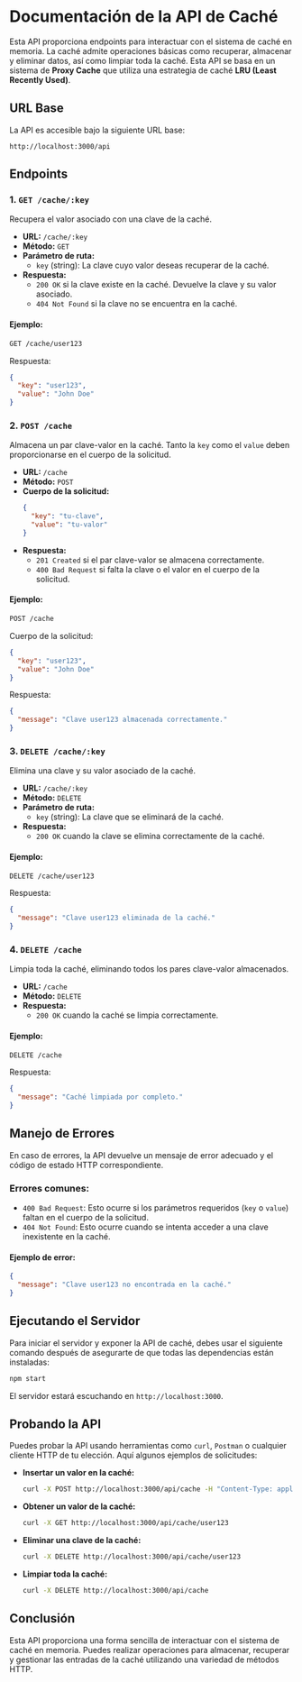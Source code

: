 
# Documentación de la API de Caché

Esta API proporciona endpoints para interactuar con el sistema de caché en memoria. La caché admite operaciones básicas como recuperar, almacenar y eliminar datos, así como limpiar toda la caché. Esta API se basa en un sistema de **Proxy Cache** que utiliza una estrategia de caché **LRU (Least Recently Used)**.

## URL Base
La API es accesible bajo la siguiente URL base:
```
http://localhost:3000/api
```

## Endpoints

### 1. `GET /cache/:key`

Recupera el valor asociado con una clave de la caché.

- **URL:** `/cache/:key`
- **Método:** `GET`
- **Parámetro de ruta:**
  - `key` (string): La clave cuyo valor deseas recuperar de la caché.
- **Respuesta:**
  - `200 OK` si la clave existe en la caché. Devuelve la clave y su valor asociado.
  - `404 Not Found` si la clave no se encuentra en la caché.
  
#### Ejemplo:
```bash
GET /cache/user123
```
Respuesta:
```json
{
  "key": "user123",
  "value": "John Doe"
}
```

### 2. `POST /cache`

Almacena un par clave-valor en la caché. Tanto la `key` como el `value` deben proporcionarse en el cuerpo de la solicitud.

- **URL:** `/cache`
- **Método:** `POST`
- **Cuerpo de la solicitud:**
  ```json
  {
    "key": "tu-clave",
    "value": "tu-valor"
  }
  ```
- **Respuesta:**
  - `201 Created` si el par clave-valor se almacena correctamente.
  - `400 Bad Request` si falta la clave o el valor en el cuerpo de la solicitud.

#### Ejemplo:
```bash
POST /cache
```
Cuerpo de la solicitud:
```json
{
  "key": "user123",
  "value": "John Doe"
}
```
Respuesta:
```json
{
  "message": "Clave user123 almacenada correctamente."
}
```

### 3. `DELETE /cache/:key`

Elimina una clave y su valor asociado de la caché.

- **URL:** `/cache/:key`
- **Método:** `DELETE`
- **Parámetro de ruta:**
  - `key` (string): La clave que se eliminará de la caché.
- **Respuesta:**
  - `200 OK` cuando la clave se elimina correctamente de la caché.
  
#### Ejemplo:
```bash
DELETE /cache/user123
```
Respuesta:
```json
{
  "message": "Clave user123 eliminada de la caché."
}
```

### 4. `DELETE /cache`

Limpia toda la caché, eliminando todos los pares clave-valor almacenados.

- **URL:** `/cache`
- **Método:** `DELETE`
- **Respuesta:**
  - `200 OK` cuando la caché se limpia correctamente.

#### Ejemplo:
```bash
DELETE /cache
```
Respuesta:
```json
{
  "message": "Caché limpiada por completo."
}
```

## Manejo de Errores

En caso de errores, la API devuelve un mensaje de error adecuado y el código de estado HTTP correspondiente.

### Errores comunes:

- `400 Bad Request`: Esto ocurre si los parámetros requeridos (`key` o `value`) faltan en el cuerpo de la solicitud.
- `404 Not Found`: Esto ocurre cuando se intenta acceder a una clave inexistente en la caché.

#### Ejemplo de error:
```json
{
  "message": "Clave user123 no encontrada en la caché."
}
```

## Ejecutando el Servidor

Para iniciar el servidor y exponer la API de caché, debes usar el siguiente comando después de asegurarte de que todas las dependencias están instaladas:

```bash
npm start
```

El servidor estará escuchando en `http://localhost:3000`.

## Probando la API

Puedes probar la API usando herramientas como `curl`, `Postman` o cualquier cliente HTTP de tu elección. Aquí algunos ejemplos de solicitudes:

- **Insertar un valor en la caché:**
  ```bash
  curl -X POST http://localhost:3000/api/cache -H "Content-Type: application/json" -d '{"key": "user123", "value": "John Doe"}'
  ```

- **Obtener un valor de la caché:**
  ```bash
  curl -X GET http://localhost:3000/api/cache/user123
  ```

- **Eliminar una clave de la caché:**
  ```bash
  curl -X DELETE http://localhost:3000/api/cache/user123
  ```

- **Limpiar toda la caché:**
  ```bash
  curl -X DELETE http://localhost:3000/api/cache
  ```

## Conclusión

Esta API proporciona una forma sencilla de interactuar con el sistema de caché en memoria. Puedes realizar operaciones para almacenar, recuperar y gestionar las entradas de la caché utilizando una variedad de métodos HTTP.